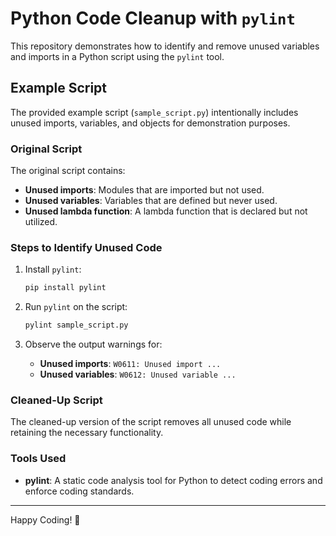 
# Python Code Cleanup with `pylint`

This repository demonstrates how to identify and remove unused variables and imports in a Python script using the `pylint` tool.

## Example Script

The provided example script (`sample_script.py`) intentionally includes unused imports, variables, and objects for demonstration purposes.

### Original Script

The original script contains:
- **Unused imports**: Modules that are imported but not used.
- **Unused variables**: Variables that are defined but never used.
- **Unused lambda function**: A lambda function that is declared but not utilized.

### Steps to Identify Unused Code

1. Install `pylint`:
   ```bash
   pip install pylint
   ```

2. Run `pylint` on the script:
   ```bash
   pylint sample_script.py
   ```

3. Observe the output warnings for:
   - **Unused imports**: `W0611: Unused import ...`
   - **Unused variables**: `W0612: Unused variable ...`

### Cleaned-Up Script

The cleaned-up version of the script removes all unused code while retaining the necessary functionality.

### Tools Used

- **pylint**: A static code analysis tool for Python to detect coding errors and enforce coding standards.

---

Happy Coding! 🎉
